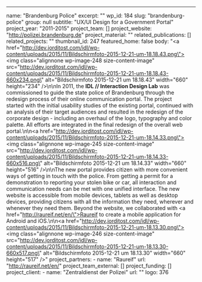 ---
  name: "Brandenburg Police"
  excerpt: ""
  wp_id: 184
  slug: "brandenburg-police"
  group: null
  subtitle: "UX/UI Design for a Government Portal"
  project_year: "2011-2015"
  project_team: []
  project_website: "http://polizei.brandenburg.de"
  project_material: ""
  related_publications: []
  related_projects: ""
  thumbnail_id: 247
  featured_home: false
  body: "<a href=\"http://dev.jorditost.com/idl/wp-content/uploads/2015/11/Bildschirmfoto-2015-12-21-um-18.18.43.png\"><img class=\"alignnone wp-image-248 size-content-image\" src=\"http://dev.jorditost.com/idl/wp-content/uploads/2015/11/Bildschirmfoto-2015-12-21-um-18.18.43-660x234.png\" alt=\"Bildschirmfoto 2015-12-21 um 18.18.43\" width=\"660\" height=\"234\" /></a>\n\nIn 2011, the <strong>IDL // Interaction Design Lab</strong> was commissioned to guide the state police of Brandenburg through the redesign process of their online communication portal. The project started with the initial usability studies of the existing portal, continued with an analysis of their target audiences and resulted in the redesign of the corporate design - including an overhaul of the logo, typography and color palette. All efforts are integrated in the final redesign of the overall web portal.\n\n<a href=\"http://dev.jorditost.com/idl/wp-content/uploads/2015/11/Bildschirmfoto-2015-12-21-um-18.14.33.png\"><img class=\"alignnone wp-image-245 size-content-image\" src=\"http://dev.jorditost.com/idl/wp-content/uploads/2015/11/Bildschirmfoto-2015-12-21-um-18.14.33-660x516.png\" alt=\"Bildschirmfoto 2015-12-21 um 18.14.33\" width=\"660\" height=\"516\" /></a>\n\nThe new portal provides citizen with more convenient ways of getting in touch with the police. From getting a permit for a demonstration to reporting your stolen bike or car, all interaction and communication needs can be met with one unified interface. The new website is accessible from mobile devices, tablets as well as desktop devices, providing citizens with all the information they need, wherever and whenever they need them. Beyond the website, we collaborated with <a href=\"http://raureif.net/en/\">Raureif</a> to create a mobile application for Android and iOS.\n\n<a href=\"http://dev.jorditost.com/idl/wp-content/uploads/2015/11/Bildschirmfoto-2015-12-21-um-18.13.30.png\"><img class=\"alignnone wp-image-246 size-content-image\" src=\"http://dev.jorditost.com/idl/wp-content/uploads/2015/11/Bildschirmfoto-2015-12-21-um-18.13.30-660x517.png\" alt=\"Bildschirmfoto 2015-12-21 um 18.13.30\" width=\"660\" height=\"517\" /></a>"
  project_partners: 
    - 
      name: "Raureif"
      url: "http://raureif.net/en/"
  project_team_external: []
  project_funding: []
  project_client: 
    - 
      name: "Zentraldienst der Polizei"
      url: ""
      logo: 376
